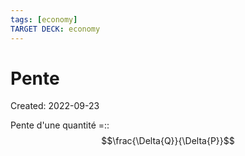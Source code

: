 ```yaml
---
tags: [economy] 
TARGET DECK: economy
---
```

# Pente
Created: 2022-09-23

Pente d'une quantité =:: $$\frac{\Delta{Q}}{\Delta{P}}$$
<!--SR:!2022-10-07,10,270-->
